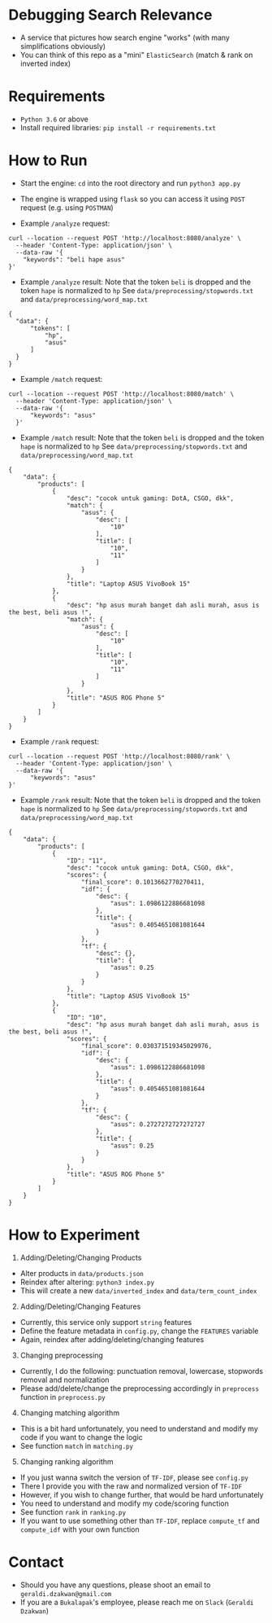 # Debugging Search Relevance

- A service that pictures how search engine "works" (with many simplifications obviously)
- You can think of this repo as a "mini" `ElasticSearch` (match & rank on inverted index)

# Requirements

- `Python 3.6` or above
- Install required libraries: `pip install -r requirements.txt`

# How to Run

- Start the engine: `cd` into the root directory and run `python3 app.py`
- The engine is wrapped using `flask` so you can access it using `POST` request (e.g. using `POSTMAN`)

- Example `/analyze` request:
```
curl --location --request POST 'http://localhost:8080/analyze' \
  --header 'Content-Type: application/json' \
  --data-raw '{
    "keywords": "beli hape asus"
}'
```
- Example `/analyze` result:
Note that the token `beli` is dropped and the token `hape` is normalized to `hp`
See `data/preprocessing/stopwords.txt` and `data/preprocessing/word_map.txt`
```
{
  "data": {
      "tokens": [
          "hp",
          "asus"
      ]
  }
}
```

- Example `/match` request:
```
curl --location --request POST 'http://localhost:8080/match' \
  --header 'Content-Type: application/json' \
  --data-raw '{
      "keywords": "asus"
  }'
```
- Example `/match` result:
Note that the token `beli` is dropped and the token `hape` is normalized to `hp`
See `data/preprocessing/stopwords.txt` and `data/preprocessing/word_map.txt`
```
{
    "data": {
        "products": [
            {
                "desc": "cocok untuk gaming: DotA, CSGO, dkk",
                "match": {
                    "asus": {
                        "desc": [
                            "10"
                        ],
                        "title": [
                            "10",
                            "11"
                        ]
                    }
                },
                "title": "Laptop ASUS VivoBook 15"
            },
            {
                "desc": "hp asus murah banget dah asli murah, asus is the best, beli asus !",
                "match": {
                    "asus": {
                        "desc": [
                            "10"
                        ],
                        "title": [
                            "10",
                            "11"
                        ]
                    }
                },
                "title": "ASUS ROG Phone 5"
            }
        ]
    }
}
```

- Example `/rank` request:
```
curl --location --request POST 'http://localhost:8080/rank' \
  --header 'Content-Type: application/json' \
  --data-raw '{
      "keywords": "asus"
}'
```
- Example `/rank` result:
Note that the token `beli` is dropped and the token `hape` is normalized to `hp`
See `data/preprocessing/stopwords.txt` and `data/preprocessing/word_map.txt`
```
{
    "data": {
        "products": [
            {
                "ID": "11",
                "desc": "cocok untuk gaming: DotA, CSGO, dkk",
                "scores": {
                    "final_score": 0.1013662770270411,
                    "idf": {
                        "desc": {
                            "asus": 1.0986122886681098
                        },
                        "title": {
                            "asus": 0.4054651081081644
                        }
                    },
                    "tf": {
                        "desc": {},
                        "title": {
                            "asus": 0.25
                        }
                    }
                },
                "title": "Laptop ASUS VivoBook 15"
            },
            {
                "ID": "10",
                "desc": "hp asus murah banget dah asli murah, asus is the best, beli asus !",
                "scores": {
                    "final_score": 0.030371519345029976,
                    "idf": {
                        "desc": {
                            "asus": 1.0986122886681098
                        },
                        "title": {
                            "asus": 0.4054651081081644
                        }
                    },
                    "tf": {
                        "desc": {
                            "asus": 0.2727272727272727
                        },
                        "title": {
                            "asus": 0.25
                        }
                    }
                },
                "title": "ASUS ROG Phone 5"
            }
        ]
    }
}
```

# How to Experiment

1. Adding/Deleting/Changing Products

- Alter products in `data/products.json`
- Reindex after altering: `python3 index.py`
- This will create a new `data/inverted_index` and `data/term_count_index`

2. Adding/Deleting/Changing Features

- Currently, this service only support `string` features
- Define the feature metadata in `config.py`, change the `FEATURES` variable
- Again, reindex after adding/deleting/changing features

3. Changing preprocessing

- Currently, I do the following: punctuation removal, lowercase, stopwords removal and normalization
- Please add/delete/change the preprocessing accordingly in `preprocess` function in `preprocess.py`

4. Changing matching algorithm

- This is a bit hard unfortunately, you need to understand and modify my code if you want to change the logic
- See function `match` in `matching.py`

5. Changing ranking algorithm

- If you just wanna switch the version of `TF-IDF`, please see `config.py`
- There I provide you with the raw and normalized version of `TF-IDF`
- However, if you wish to change further, that would be hard unfortunately
- You need to understand and modify my code/scoring function
- See function `rank` in `ranking.py`
- If you want to use something other than `TF-IDF`, replace `compute_tf` and `compute_idf` with your own function

# Contact

- Should you have any questions, please shoot an email to `geraldi.dzakwan@gmail.com`
- If you are a `Bukalapak`'s employee, please reach me on `Slack` (`Geraldi Dzakwan`) 
